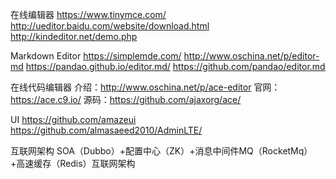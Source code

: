 在线编辑器
https://www.tinymce.com/
http://ueditor.baidu.com/website/download.html
http://kindeditor.net/demo.php


Markdown Editor
https://simplemde.com/
http://www.oschina.net/p/editor-md  https://pandao.github.io/editor.md/     https://github.com/pandao/editor.md


在线代码编辑器
介绍：http://www.oschina.net/p/ace-editor
官网：https://ace.c9.io/
源码：https://github.com/ajaxorg/ace/


UI
https://github.com/amazeui
https://github.com/almasaeed2010/AdminLTE/

互联网架构 SOA（Dubbo）+配置中心（ZK）+消息中间件MQ（RocketMq）+高速缓存（Redis）互联网架构
